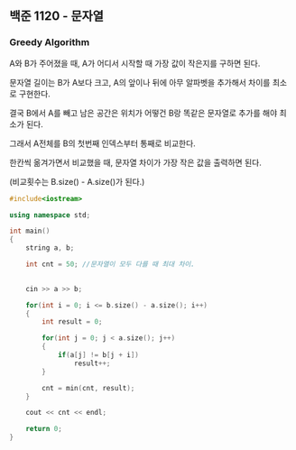 ## 백준 1120 - 문자열

### Greedy Algorithm

A와 B가 주어졌을 때, A가 어디서 시작할 때 가장 값이 작은지를 구하면 된다.

문자열 길이는 B가 A보다 크고, A의 앞이나 뒤에 아무 알파벳을 추가해서 차이를 최소로 구현한다.

결국 B에서 A를 빼고 남은 공간은 위치가 어떻건 B랑 똑같은 문자열로 추가를 해야 최소가 된다.

그래서 A전체를 B의 첫번째 인덱스부터 통째로 비교한다. 

한칸씩 옮겨가면서 비교했을 때, 문자열 차이가 가장 작은 값을 출력하면 된다.

(비교횟수는 B.size() - A.size()가 된다.)

```c++
#include<iostream>

using namespace std;

int main()
{
    string a, b;

    int cnt = 50; //문자열이 모두 다를 때 최대 차이.
     

    cin >> a >> b;

    for(int i = 0; i <= b.size() - a.size(); i++)
    {
        int result = 0;

        for(int j = 0; j < a.size(); j++)
        {
            if(a[j] != b[j + i])
                result++;
        }

        cnt = min(cnt, result);
    }

    cout << cnt << endl;

    return 0;
}
```



 